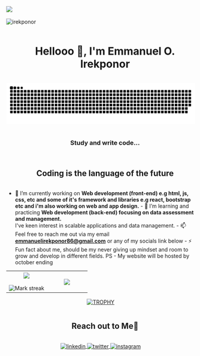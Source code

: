 <!--horizontal divider(gradiant)--> 
<img src="https://user-images.githubusercontent.com/73097560/115834477-dbab4500-a447-11eb-908a-139a6edaec5c.gif"> 

<p align="left"> <img src="https://komarev.com/ghpvc/?username=irekponor&label=Profile%20views&color=0e75b6&style=flat" alt="irekponor" /> </p>


<!--h1 without bottom border--> 
<div id="user-content-toc"> 
  <ul align="center"> 
    <summary><h1 style="display: inline-block">Hellooo 👋, I'm Emmanuel O. Irekponor</h1></summary> 
  </ul> 
</div> 

<!--- snake --> 
<div align="center"> 
  <img src="https://github.com/irekponor/irekponor/blob/main/grid-snake.svg" alt="snake" /></a>
  </div> <!--h2 without bottom border--> 
  <div id="user-content-toc"> 
  <ul align="center"> 
    <summary><h3 style="display: inline-block">Study and write code...</h3></summary> 
  </ul> 
</div> 

  </div> <!--h2 without bottom border--> 
  <div id="user-content-toc"> 
  <ul align="center"> 
    <summary><h2 style="display: inline-block">Coding is the language of the future</h2></summary> 
  </ul> 
</div> 

<!--Intro start--> 
- 🔭 I’m currently working on **Web development (front-end) e.g html, js, css, etc and some of it's framework and libraries e.g react, bootstrap etc and i'm also working on web and app design.** - 🌱 I’m learning and practicing **Web development (back-end) focusing on data assessment and management.**  
  I've keen interest in scalable applications and data management. - 📫 Feel free to reach me out via my email **emmanuelirekponor86@gmail.com** or any of my socials link below - ⚡ Fun fact about me, should be my never giving up mindset and room to grow and develop in different fields. PS - My website will be hosted by october ending
<!--Intro end--> 

<!--- stats & Trophy (start) --> 
<p align="center"> 
  <!--- stats (start) --> 
  <table align="center"> 
    <tr border="none"> 
      <td width="50%" align="center"> 
       <img  align="center"  src="https://github-readme-stats.vercel.app/api?username=irekponor&theme=dark&show_icons=true&count_private=true" /> 
 <br></br> 
<img  title="🔥 Get streak stats for your profile at git.io/streak-stats" alt="Mark streak" src="https://github-readme-streak-stats.herokuapp.com/?user=irekponor&theme=dark&hide_border=false" /> 
</td> 
      <td width="50%" align="center">
 <img  align="center"  src="https://github-readme-stats.anuraghazra1.vercel.app/api/top-langs/?username=irekponor&theme=dracula&hide_border=false&no-bg=true&no-frame=true&langs_count=10"/> 
      </td> 
    </tr> 
  </table> 
<!--- stats (end) -->
  
  <!--- trophy (start) -->
   <div align=center> 
    <a href="https://github.com/ryo-ma/github-profile-trophy" title="Go to Source"> 
     <img align="center" width=84% src="https://github-profile-trophy.vercel.app/?username=irekponor&theme=radical&row=1&column=7&margin-h=15&margin-w=5&no-bg=true" alt="TROPHY" /> 
    </a> 
     </div> 
  <!--- trophy (end) --> 
</p> 
<!--- stats (end) --> 

<!-- Connect with me --> 
<!--h2 without bottom border--> 
<div id="user-content-toc"> 
  <ul align="center"> 
    <summary><h2 style="display: inline-block">Reach out to Me🤝</h2></summary> 
  </ul> 
</div>   
<!--icons and links--> 
<p align="center"> 
  <a href="https://www.linkedin.com/in/emmanuel-irekponor-922b74289/" target="blank">
    <img align="center" src="https://user-images.githubusercontent.com/88904952/234979284-68c11d7f-1acc-4f0c-ac78-044e1037d7b0.png" alt="linkedin" height="50" width="50" />
  </a> 
  <a href="https://twitter.com/emmanuel_8298" target="blank">
    <img align="center" src="https://user-images.githubusercontent.com/88904952/234980676-61bfb021-ecc8-48f7-88e6-34c1b06c4a58.png" alt="twitter" height="50" width="50" />
  </a> 
  <a href="https://www.instagram.com/emmanuel.iree/?hl=en" target="blank">
    <img align="center" src="https://user-images.githubusercontent.com/88904952/234981169-2dd1e58f-4b7e-468c-8213-034ba62156c3.png" alt="instagram" height="50" width="50" />
  </a> 
</p> 

  
<!---
irekponor/irekponor is a ✨ special ✨ repository because its `README.md` (this file) appears on your GitHub profile.
You can click the Preview link to take a look at your changes.
--->

